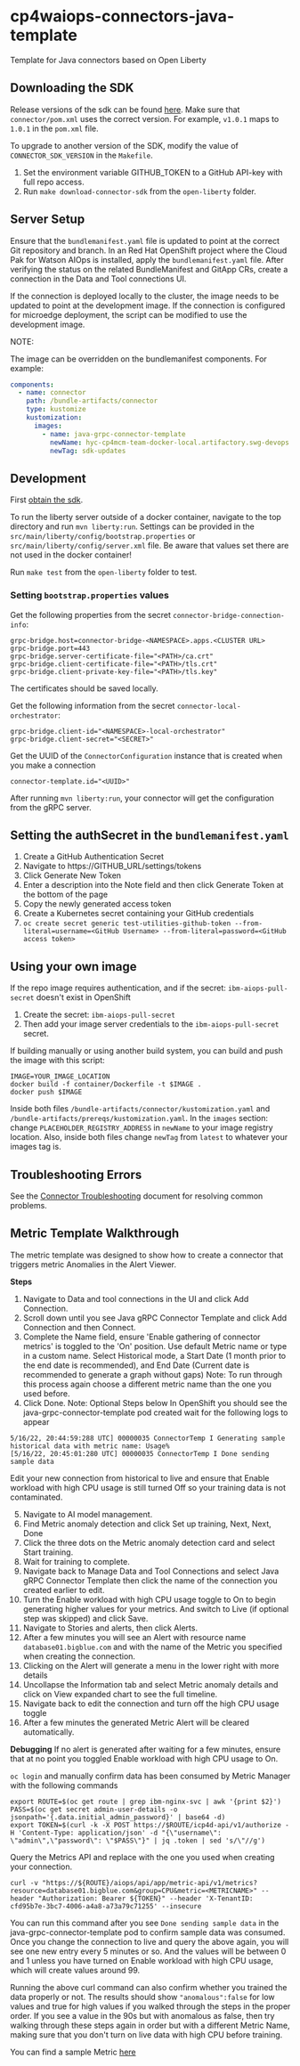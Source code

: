 # cp4waiops-connectors-java-template

Template for Java connectors based on Open Liberty

## Downloading the SDK <a name="obtain-the-sdk"></a>

Release versions of the sdk can be found [here](https://github.ibm.com/quicksilver/grpc-java-sdk/releases). Make sure
that `connector/pom.xml` uses the correct version. For example, `v1.0.1` maps to `1.0.1` in the `pom.xml` file.

To upgrade to another version of the SDK, modify the value of `CONNECTOR_SDK_VERSION` in the `Makefile`.

1. Set the environment variable GITHUB_TOKEN to a GitHub API-key with full repo access.
2. Run `make download-connector-sdk` from the `open-liberty` folder.

## Server Setup <a name="server-setup"></a>

Ensure that the `bundlemanifest.yaml` file is updated to point at the correct Git repository and branch. In an
Red Hat OpenShift project where the Cloud Pak for Watson AIOps is installed, apply the `bundlemanifest.yaml` file. After
verifying the status on the related BundleManifest and GitApp CRs, create a connection in the Data and Tool connections UI.

If the connection is deployed locally to the cluster, the image needs to be updated to point at the development image.
If the connection is configured for microedge deployment, the script can be modified to use the development image.

NOTE:

The image can be overridden on the bundlemanifest components. For example:
```yaml
components:
  - name: connector
    path: /bundle-artifacts/connector
    type: kustomize
    kustomization:
      images:
        - name: java-grpc-connector-template
          newName: hyc-cp4mcm-team-docker-local.artifactory.swg-devops.com/cp/aiopsedge/java-grpc-connector-template
          newTag: sdk-updates
```

## Development

First [obtain the sdk](#obtain-the-sdk).

To run the liberty server outside of a docker container, navigate to the top directory and run
`mvn liberty:run`. Settings can be provided in the `src/main/liberty/config/bootstrap.properties` or
`src/main/liberty/config/server.xml` file. Be aware that values set there are not used in the
docker container!

Run `make test` from the `open-liberty` folder to test.

### Setting `bootstrap.properties` values

Get the following properties from the secret `connector-bridge-connection-info`:
```
grpc-bridge.host=connector-bridge-<NAMESPACE>.apps.<CLUSTER URL>
grpc-bridge.port=443
grpc-bridge.server-certificate-file="<PATH>/ca.crt"
grpc-bridge.client-certificate-file="<PATH>/tls.crt"
grpc-bridge.client-private-key-file="<PATH>/tls.key"
```

The certificates should be saved locally.

Get the following information from the secret `connector-local-orchestrator`:
```
grpc-bridge.client-id="<NAMESPACE>-local-orchestrator"
grpc-bridge.client-secret="<SECRET>"
```

Get the UUID of the `ConnectorConfiguration` instance that is created when you make a connection
```
connector-template.id="<UUID>"
```

After running `mvn liberty:run`, your connector will get the configuration from the gRPC server.

## Setting the authSecret in the `bundlemanifest.yaml`
1. Create a GitHub Authentication Secret
1. Navigate to https://GITHUB_URL/settings/tokens
1. Click Generate New Token
1. Enter a description into the Note field and then click Generate Token at the bottom of the page
1. Copy the newly generated access token
1. Create a Kubernetes secret containing your GitHub credentials
1. `oc create secret generic test-utilities-github-token --from-literal=username=<GitHub Username> --from-literal=password=<GitHub access token>`

## Using your own image
If the repo image requires authentication, and if the secret: `ibm-aiops-pull-secret` doesn't exist in OpenShift
1. Create the secret: `ibm-aiops-pull-secret`  
1. Then add your image server credentials to the `ibm-aiops-pull-secret` secret.  

If building manually or using another build system, you can build and push the image with this script:
```
IMAGE=YOUR_IMAGE_LOCATION
docker build -f container/Dockerfile -t $IMAGE .
docker push $IMAGE
```
Inside both files `/bundle-artifacts/connector/kustomization.yaml` and `/bundle-artifacts/prereqs/kustomization.yaml`. In the `images` section: change `PLACEHOLDER_REGISTRY_ADDRESS` in `newName` to your image registry location. Also, inside both files change `newTag` from `latest` to whatever your images tag is.

## Troubleshooting Errors
See the [Connector Troubleshooting](https://github.com/IBM/cp4waiops-connectors/blob/main/ConnectorTroubleshooting.md) document for resolving common problems.

## Metric Template Walkthrough

The metric template was designed to show how to create a connector that triggers metric Anomalies in the Alert Viewer.

**Steps**
1. Navigate to Data and tool connections in the UI and click Add Connection.
2. Scroll down until you see Java gRPC Connector Template and click Add Connection and then Connect.
3. Complete the Name field, ensure 'Enable gathering of connector metrics' is toggled to the 'On' position. Use default Metric name or type in a custom name. Select Historical mode, a Start Date (1 month prior to the end date is recommended), and End Date (Current date is recommended to generate a graph without gaps)
Note: To run through this process again choose a different metric name than the one you used before.
4. Click Done.
Note: Optional Steps below
In OpenShift you should see the java-grpc-connector-template pod created wait for the following logs to appear
```
5/16/22, 20:44:59:288 UTC] 00000035 ConnectorTemp I Generating sample historical data with metric name: Usage%
[5/16/22, 20:45:01:280 UTC] 00000035 ConnectorTemp I Done sending sample data
```
Edit your new connection from historical to live and ensure that Enable workload with high CPU usage is still turned Off so your training data is not contaminated.

5. Navigate to AI model management.
6. Find Metric anomaly detection and click Set up training, Next, Next, Done
7. Click the three dots on the Metric anomaly detection card and select Start training.
8. Wait for training to complete.
9. Navigate back to Manage Data and Tool Connections and select Java gRPC Connector Template then click the name of the connection you created earlier to edit.
10. Turn the Enable workload with high CPU usage toggle to On to begin generating higher values for your metrics. And switch to Live (if optional step was skipped) and click Save.
11. Navigate to Stories and alerts, then click Alerts.
12. After a few minutes you will see an Alert with resource name `database01.bigblue.com` and with the name of the Metric you specified when creating the connection.
13. Clicking on the Alert will generate a menu in the lower right with more details
14. Uncollapse the Information tab and select Metric anomaly details and click on View expanded chart to see the full timeline.
15. Navigate back to edit the connection and turn off the high CPU usage toggle
16. After a few minutes the generated Metric Alert will be cleared automatically.

**Debugging**
If no alert is generated after waiting for a few minutes, ensure that at no point you toggled Enable workload with high CPU usage to On. 

`oc login` and manually confirm data has been consumed by Metric Manager with the following commands

```
export ROUTE=$(oc get route | grep ibm-nginx-svc | awk '{print $2}')
PASS=$(oc get secret admin-user-details -o jsonpath='{.data.initial_admin_password}' | base64 -d)
export TOKEN=$(curl -k -X POST https://$ROUTE/icp4d-api/v1/authorize -H 'Content-Type: application/json' -d "{\"username\": \"admin\",\"password\": \"$PASS\"}" | jq .token | sed 's/\"//g')
```

Query the Metrics API and replace <METRICNAME> with the one you used when creating your connection.
```
curl -v "https://${ROUTE}/aiops/api/app/metric-api/v1/metrics?resource=database01.bigblue.com&group=CPU&metric=<METRICNAME>" --header "Authorization: Bearer ${TOKEN}" --header 'X-TenantID: cfd95b7e-3bc7-4006-a4a8-a73a79c71255' --insecure
```
You can run this command after you see `Done sending sample data` in the java-grpc-connector-template pod to confirm sample data was consumed. Once you change the connection to live and query the above again, you will see one new entry every 5 minutes or so. And the values will be between 0 and 1 unless you have turned on Enable workload with high CPU usage, which will create values around 99. 

Running the above curl command can also confirm whether you trained the data properly or not. The results should show `"anomalous":false` for low values and true for high values if you walked through the steps in the proper order. If you see a value in the 90s but with anomalous as false, then try walking through these steps again in order but with a different Metric Name, making sure that you don't turn on live data with high CPU before training.

You can find a sample Metric [here](sample-metric.json)